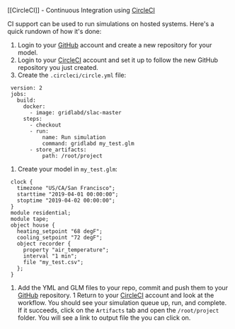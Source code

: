 [[CircleCI]] - Continuous Integration using [CircleCI](https://circleci.com/)

CI support can be used to run simulations on hosted systems.  Here's a quick rundown of how it's done:

1. Login to your [GitHub](https://github.com/) account and create a new repository for your model.  
1. Login to your [CircleCI](https://circleci.com/) account and set it up to follow the new GitHub repository you just created.
1. Create the `.circleci/circle.yml` file:
~~~
 version: 2
 jobs:
   build:
     docker:
       - image: gridlabd/slac-master
     steps:
       - checkout
       - run:
           name: Run simulation
           command: gridlabd my_test.glm
       - store_artifacts:
           path: /root/project
~~~
1. Create your model in `my_test.glm`:
~~~
 clock {
   timezone "US/CA/San Francisco";
   starttime "2019-04-01 00:00:00";
   stoptime "2019-04-02 00:00:00";
 }
 module residential;
 module tape;
 object house {
   heating_setpoint "68 degF";
   cooling_setpoint "72 degF";
   object recorder {
     property "air_temperature";
     interval "1 min";
     file "my_test.csv";
   };
 }
~~~
1. Add the YML and GLM files to your repo, commit and push them to your [GitHub](https://github.com/) repository.
1 Return to your [CircleCI](https://circleci.com/) account and look at the workflow. You should see your simulation queue up, run, and complete.  If it succeeds, click on the `Artifacts` tab and open the `/root/project` folder. You will see a link to output file the you can click on.



